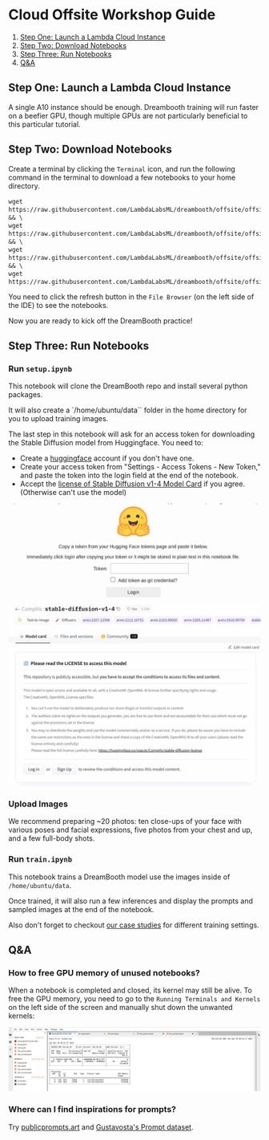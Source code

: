 # Cloud Offsite Workshop Guide

1. [Step One: Launch a Lambda Cloud Instance](#step-one-launch-a-lambda-cloud-instance)
2. [Step Two: Download Notebooks](#step-two-download-notebooks)
3. [Step Three: Run Notebooks](#step-three-run-notebooks)
5. [Q&A](#qa)

## Step One: Launch a Lambda Cloud Instance

A single A10 instance should be enough. Dreambooth training will run faster on a beefier GPU, though multiple GPUs are not particularly beneficial to this particular tutorial.


## Step Two: Download Notebooks

Create a terminal by clicking the `Terminal` icon, and run the following command in the terminal to download a few notebooks to your home directory.

```
wget https://raw.githubusercontent.com/LambdaLabsML/dreambooth/offsite/offsite2023/setup.ipynb && \
wget https://raw.githubusercontent.com/LambdaLabsML/dreambooth/offsite/offsite2023/train.ipynb && \
wget https://raw.githubusercontent.com/LambdaLabsML/dreambooth/offsite/offsite2023/train_wandb.ipynb && \
wget https://raw.githubusercontent.com/LambdaLabsML/dreambooth/offsite/offsite2023/test_func_call.ipynb
```

You need to click the refresh button in the `File Browser` (on the left side of the IDE) to see the notebooks. 

Now you are ready to kick off the DreamBooth practice!

## Step Three: Run Notebooks

### Run `setup.ipynb`

This notebook will clone the DreamBooth repo and install several python packages. 

It will also create a `/home/ubuntu/data`` folder in the home directory for you to upload training images.

The last step in this notebook will ask for an access token for downloading the Stable Diffusion model from Huggingface. You need to:  
* Create a [huggingface](https://huggingface.co/) account if you don't have one.
* Create your access token from "Settings - Access Tokens - New Token," and paste the token into the login field at the end of the notebook.
* Accept the [license of Stable Diffusion v1-4 Model Card](https://huggingface.co/CompVis/stable-diffusion-v-1-4-original) if you agree. (Otherwise can't use the model)
<img src="./images/hf_token.jpg" alt="drawing" style="width:640px;"/>
<img src="./images/hf_model_card.jpg" alt="drawing" style="width:640px;"/>

### Upload Images

We recommend preparing ~20 photos: ten close-ups of your face with various poses and facial expressions, five photos from your chest and up, and a few full-body shots.

### Run `train.ipynb`
This notebook trains a DreamBooth model use the images inside of `/home/ubuntu/data`.

Once trained, it will also run a few inferences and display the prompts and sampled images at the end of the notebook.


Also don't forget to checkout [our case studies](https://wandb.ai/justinpinkney/dreambooth/reports/Training-comparisons--VmlldzozMDM0MzY2) for different training settings.

## Q&A

### How to free GPU memory of unused notebooks?

When a notebook is completed and closed, its kernel may still be alive. To free the GPU memory, you need to go to the `Running Terminals and Kernels` on the left side of the screen and manually shut down the unwanted kernels:

<img src="./images/lambda_cloud_jupyter_hub_kill_kernel.jpg" alt="drawing" style="width:640px;"/>


### Where can I find inspirations for prompts?

Try [publicprompts.art](https://publicprompts.art/) and [Gustavosta's Prompt dataset](https://huggingface.co/datasets/Gustavosta/Stable-Diffusion-Prompts).